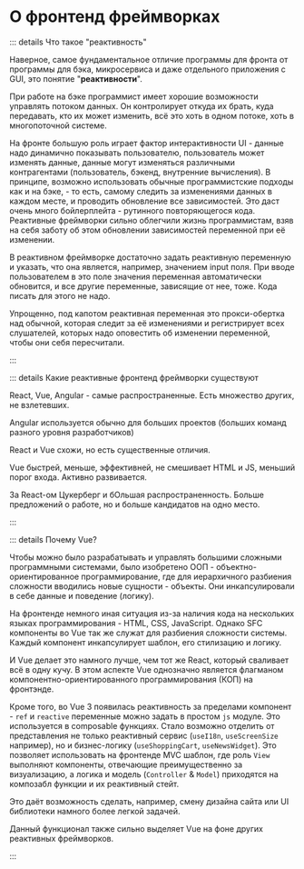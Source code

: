 # О фронтенд фреймворках

::: details Что такое "реактивность"

Наверное, самое фундаментальное отличие программы для фронта от программы для бэка, микросервиса и даже отдельного приложения с GUI, это понятие "**реактивности**".

При работе на бэке программист имеет хорошие возможности управлять потоком данных. Он контролирует откуда их брать, куда передавать, кто их может изменить, всё это хоть в одном потоке, хоть в многопоточной системе.

На фронте большую роль играет фактор интерактивности UI - данные надо динамично показывать пользователю, пользователь может изменять данные, данные могут изменяться различными контрагентами (пользователь, бэкенд, внутренние вычисления). В принципе, возможно использовать обычные программистские подходы как и на бэке, - то есть, самому следить за изменениями данных в каждом месте, и проводить обновление все зависимостей. Это даст очень много бойлерплейта - рутинного повторяющегося кода. Реактивные фреймворки сильно облегчили жизнь программистам, взяв на себя заботу об этом обновлении зависимостей переменной при её изменении.

В реактивном фреймворке достаточно задать реактивную переменную и указать, что она является, например, значением input поля. При вводе пользователем в это поле значения переменная автоматически обновится, и все другие переменные, зависящие от нее, тоже. Кода писать для этого не надо.

Упрощенно, под капотом реактивная переменная это прокси-обертка над обычной, которая следит за её изменениями и регистрирует всех слушателей, которых надо оповестить об изменении переменной, чтобы они себя пересчитали.

:::

::: details Какие реактивные фронтенд фреймворки существуют

React, Vue, Angular - самые распространенные. Есть множество других, не взлетевших.

Angular используется обычно для больших проектов (больших команд разного уровня разработчиков)

React и Vue схожи, но есть существенные отличия.

Vue быстрей, меньше, эффективней, не смешивает HTML и JS, меньший порог входа. Активно развивается.

За React-ом Цукерберг и бОльшая распространенность. Больше предложений о работе, но и больше кандидатов на одно место.

:::

::: details Почему Vue?

Чтобы можно было разрабатывать и управлять большими сложными программными системами, было изобретено ООП - объектно-ориентированное программирование, где для иерархичного разбиения сложности вводились новые сущности - объекты. Они инкапсулировали в себе данные и поведение (логику).

На фронтенде немного иная ситуация из-за наличия кода на нескольких языках программирования - HTML, CSS, JavaScript. Однако SFC компоненты во Vue так же служат для разбиения сложности системы. Каждый компонент инкапсулирует шаблон, его стилизацию и логику.

И Vue делает это намного лучше, чем тот же React, который сваливает всё в одну кучу. В этом аспекте Vue однозначно является флагманом компонентно-ориентированного программирования (КОП) на фронтэнде.

Кроме того, во Vue 3 появилась реактивность за пределами компонент - `ref` и `reactive` переменные можно задать в простом `js` модуле. Это используется в composable функциях. Стало возможно отделить от представления не только реактивный сервис (`useI18n`, `useScreenSize` например), но и бизнес-логику (`useShoppingCart`, `useNewsWidget`). Это позволяет использовать на фронтенде MVC шаблон, где роль `View` выполняют компоненты, отвечающие преимущественно за визуализацию, а логика и модель (`Controller` & `Model`) приходятся на композабл функции и их реактивный стейт.

Это даёт возможность сделать, например, смену дизайна сайта или UI библиотеки намного более легкой задачей.

Данный функционал также сильно выделяет Vue на фоне других реактивных фреймворков.

:::
